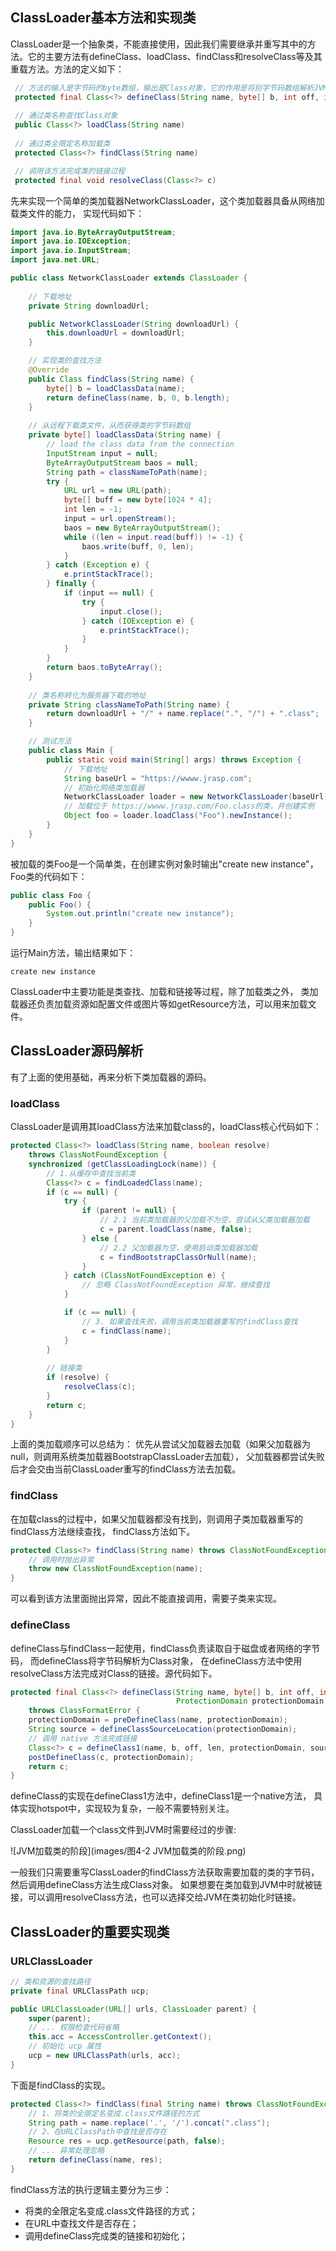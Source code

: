 ## ClassLoader基本方法和实现类

ClassLoader是一个抽象类，不能直接使用，因此我们需要继承并重写其中的方法。它的主要方法有defineClass、loadClass、findClass和resolveClass等及其重载方法。方法的定义如下：
```java
 // 方法的输入是字节码的byte数组，输出是Class对象，它的作用是将别字节码数组解析JVM能够识别的Class对象
 protected final Class<?> defineClass(String name, byte[] b, int off, int len)
 
 // 通过类名称查找Class对象
 public Class<?> loadClass(String name)
 
 // 通过类全限定名称加载类
 protected Class<?> findClass(String name)

 // 调用该方法完成类的链接过程
 protected final void resolveClass(Class<?> c)
```

先来实现一个简单的类加载器NetworkClassLoader，这个类加载器具备从网络加载类文件的能力， 实现代码如下：
```java
import java.io.ByteArrayOutputStream;
import java.io.IOException;
import java.io.InputStream;
import java.net.URL;

public class NetworkClassLoader extends ClassLoader {
    
    // 下载地址
    private String downloadUrl;

    public NetworkClassLoader(String downloadUrl) {
        this.downloadUrl = downloadUrl;
    }

    // 实现类的查找方法
    @Override
    public Class findClass(String name) {
        byte[] b = loadClassData(name);
        return defineClass(name, b, 0, b.length);
    }
    
    // 从远程下载类文件，从而获得类的字节码数组
    private byte[] loadClassData(String name) {
        // load the class data from the connection
        InputStream input = null;
        ByteArrayOutputStream baos = null;
        String path = classNameToPath(name);
        try {
            URL url = new URL(path);
            byte[] buff = new byte[1024 * 4];
            int len = -1;
            input = url.openStream();
            baos = new ByteArrayOutputStream();
            while ((len = input.read(buff)) != -1) {
                baos.write(buff, 0, len);
            }
        } catch (Exception e) {
            e.printStackTrace();
        } finally {
            if (input == null) {
                try {
                    input.close();
                } catch (IOException e) {
                    e.printStackTrace();
                }
            }
        }
        return baos.toByteArray();
    }
    
    // 类名称转化为服务器下载的地址
    private String classNameToPath(String name) {
        return downloadUrl + "/" + name.replace(".", "/") + ".class";
    }

    // 测试方法
    public class Main {
        public static void main(String[] args) throws Exception {
            // 下载地址
            String baseUrl = "https://wwww.jrasp.com";
            // 初始化网络类加载器
            NetworkClassLoader loader = new NetworkClassLoader(baseUrl);
            // 加载位于 https://wwww.jrasp.com/Foo.class的类，并创建实例
            Object foo = loader.loadClass("Foo").newInstance();
        }
    }
}
```

被加载的类Foo是一个简单类，在创建实例对象时输出"create new instance"，Foo类的代码如下：
```java
public class Foo {
    public Foo() {
        System.out.println("create new instance");
    }
}
```

运行Main方法，输出结果如下：
```text
create new instance
```

ClassLoader中主要功能是类查找、加载和链接等过程，除了加载类之外，
类加载器还负责加载资源如配置文件或图片等如getResource方法，可以用来加载文件。

## ClassLoader源码解析

有了上面的使用基础，再来分析下类加载器的源码。

### loadClass

ClassLoader是调用其loadClass方法来加载class的，loadClass核心代码如下：
```java
protected Class<?> loadClass(String name, boolean resolve)
    throws ClassNotFoundException {
    synchronized (getClassLoadingLock(name)) {
        // 1.从缓存中查找当前类
        Class<?> c = findLoadedClass(name);
        if (c == null) {
            try {
                if (parent != null) {
                    // 2.1 当前类加载器的父加载不为空，尝试从父类加载器加载
                    c = parent.loadClass(name, false);
                } else {
                    // 2.2 父加载器为空，使用启动类加载器加载
                    c = findBootstrapClassOrNull(name);
                }
            } catch (ClassNotFoundException e) {
                // 忽略 ClassNotFoundException 异常，继续查找
            }

            if (c == null) {
                // 3. 如果查找失败，调用当前类加载器重写的findClass查找
                c = findClass(name);
            }
        }
        
        // 链接类
        if (resolve) {
            resolveClass(c);
        }
        return c;
    }
}
```
上面的类加载顺序可以总结为：
优先从尝试父加载器去加载（如果父加载器为null，则调用系统类加载器BootstrapClassLoader去加载），
父加载器都尝试失败后才会交由当前ClassLoader重写的findClass方法去加载。

### findClass
在加载class的过程中，如果父加载器都没有找到，则调用子类加载器重写的findClass方法继续查找，
findClass方法如下。
```java
protected Class<?> findClass(String name) throws ClassNotFoundException {
    // 调用时抛出异常  
    throw new ClassNotFoundException(name);
}
```
可以看到该方法里面抛出异常，因此不能直接调用，需要子类来实现。

### defineClass
defineClass与findClass一起使用，findClass负责读取自于磁盘或者网络的字节码，
而defineClass将字节码解析为Class对象，
在defineClass方法中使用resolveClass方法完成对Class的链接。源代码如下。
```java
protected final Class<?> defineClass(String name, byte[] b, int off, int len,
                                     ProtectionDomain protectionDomain)
    throws ClassFormatError {
    protectionDomain = preDefineClass(name, protectionDomain);
    String source = defineClassSourceLocation(protectionDomain);
    // 调用 native 方法完成链接
    Class<?> c = defineClass1(name, b, off, len, protectionDomain, source);
    postDefineClass(c, protectionDomain);
    return c;
}
```
defineClass的实现在defineClass1方法中，defineClass1是一个native方法，
具体实现hotspot中，实现较为复杂，一般不需要特别关注。

ClassLoader加载一个class文件到JVM时需要经过的步骤:

![JVM加载类的阶段](images/图4-2 JVM加载类的阶段.png)

一般我们只需要重写ClassLoader的findClass方法获取需要加载的类的字节码，
然后调用defineClass方法生成Class对象。
如果想要在类加载到JVM中时就被链接，可以调用resolveClass方法，也可以选择交给JVM在类初始化时链接。

## ClassLoader的重要实现类

### URLClassLoader

```java
// 类和资源的查找路径
private final URLClassPath ucp;

public URLClassLoader(URL[] urls, ClassLoader parent) {
    super(parent);
    // ... 权限检查代码省略
    this.acc = AccessController.getContext();
    // 初始化 ucp 属性
    ucp = new URLClassPath(urls, acc);
}
```

下面是findClass的实现。
```java
protected Class<?> findClass(final String name) throws ClassNotFoundException {
    // 1、将类的全限定名变成.class文件路径的方式
    String path = name.replace('.', '/').concat(".class");
    // 2、在URLClassPath中查找是否存在
    Resource res = ucp.getResource(path, false);
    // ... 异常处理忽略
    return defineClass(name, res);
}
```

findClass方法的执行逻辑主要分为三步：
+ 将类的全限定名变成.class文件路径的方式；
+ 在URL中查找文件是否存在；
+ 调用defineClass完成类的链接和初始化；

